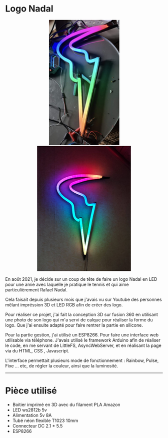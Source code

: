 # Logo Nadal

<p align="center">
  <img src=nadal.jpg height = "400">
  <img src=nadal2.jpg height = "400">
</p>

En août 2021, je décide sur un coup de tête de faire un logo Nadal en LED pour une amie avec laquelle je pratique le tennis et qui aime particulièrement Rafael Nadal.

Cela faisait depuis plusieurs mois que j'avais vu sur Youtube des personnes mêlant impréssion 3D et LED RGB afin de créer des logo.

Pour réaliser ce projet, j'ai fait la conception 3D sur fusion 360 en utilisant une photo de son logo qui m'a servi de calque pour réaliser la forme du logo. 
Que j'ai ensuite adapté pour faire rentrer la partie en silicone.

Pour la partie gestion, j'ai utilisé un ESP8266. Pour faire une interface web utilisable via téléphone. 
J'avais utilisé le framework Arduino afin de réaliser le code, en me servant de LittleFS, AsyncWebServer, et en réalisant la page via du HTML, CSS , Javascript.

L'interface permettait plusieurs mode de fonctionnement : Rainbow, Pulse, Fixe ... etc, de régler la couleur, ainsi que la luminosité.

---
# Pièce utilisé

- Boitier imprimé en 3D avec du filament PLA Amazon
- LED ws2812b 5v
- Alimentation 5v 8A
- Tubé néon flexible T1023 10mm
- Connecteur DC 2.1 * 5.5
- ESP8266
